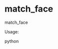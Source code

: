 # match_face
 match_face

Usage:

python <script file name> Steps to use: For this example I'll use it to sort for faces from the output of the "data_src extract faces" steps. 
 
It's pretty much the same flow for use against the data_dst images. Just change the commands accordingly.

Copy the code, and save it to a file.

I recommend you save it to your workspace folder. 

Doesn't matter what you name it, but we'll call it "match_face.py" for this example.

After you complete your "extract faces" you can run this on the "aligned" folder to do the sorting.

Find a clear image in the data_src\aligned folder to use as the source image for the match. I'll use 01680.jpg in this example

Open a command window and cd to the workspace folder where the script is Example Usage for source faces: 

py match_face.py data_src\aligned\01680.jpg

The script will move all matching faces to a folder name "match" in the target aligned folder.

It's not 100% accurate, but does a pretty good job.

Look through the remaining images in the data_src folder and delete any faces you don't want included.

Move the files that were relocated to the data_src/aligned/matched folder back to data_src/aligned

Move on to the next steps in the workflow


この例では、「data_src extract faces」ステップの出力から顔をソートするために使用します。 

data_dstイメージに対して使用するフローはほとんど同じです。それに応じてコマンドを変更するだけです。

1.コードをコピーして、ファイルに保存します。ワークスペースフォルダーに保存することをお勧めします。
名前は何でも構いませんが、この例では「match_face.py」と呼びます。

2.「顔の抽出」を完了した後、「aligned」フォルダーでこれを実行して、ソートを実行できます。

3. data_src\alignedフォルダーで、一致のソース画像として使用するクリアな画像を見つけます。この例では01680.jpgを使用します

4.コマンドウィンドウを開き、スクリプトがあるワークスペースフォルダーに移動します。

ソースフェースの使用例：

py match_face.py data_src\aligned\01680.jpg

5.スクリプトは、一致するすべての顔を、ターゲットの整列フォルダー内のフォルダー名「match」に移動します。

6.100％の精度ではありませんが、かなり良い仕事をします。 data_srcフォルダーの残りの画像を調べて、含めたくない顔を削除します。

7. data_src/aligned/matchedフォルダーに再配置されたファイルをdata_src/alignedに戻します

8.ワークフローの次のステップに進みます
